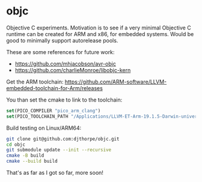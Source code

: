 # objc

Objective C experiments. Motivation is to see if a very minimal Objective C runtime can be created for ARM and x86, for embedded systems. Would be good to minimally support autorelease pools.

These are some references for future work:

* <https://github.com/mhjacobson/avr-objc>
* <https://github.com/charlieMonroe/libobjc-kern>

Get the ARM toolchain:
https://github.com/ARM-software/LLVM-embedded-toolchain-for-Arm/releases

You than set the cmake to link to the toolchain:

```cmake
set(PICO_COMPILER "pico_arm_clang")
set(PICO_TOOLCHAIN_PATH "/Applications/LLVM-ET-Arm-19.1.5-Darwin-universal/bin")
```

Build testing on Linux/ARM64:

```bash
git clone git@github.com:djthorpe/objc.git
cd objc
git submodule update --init --recursive 
cmake -B build
cmake --build build
```

That's as far as I got so far, more soon!
